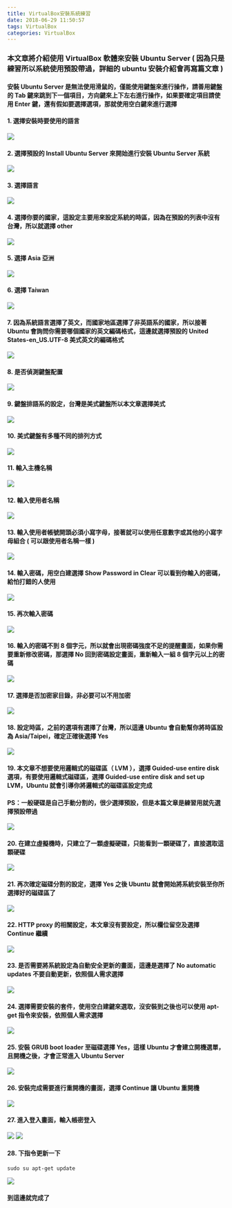 ```yaml
---
title: VirtualBox安裝系統練習
date: 2018-06-29 11:50:57
tags: VirtualBox
categories: VirtualBox
---
```


### 本文章將介紹使用 VirtualBox 軟體來安裝 Ubuntu Server ( 因為只是練習所以系統使用預設帶過，詳細的 ubuntu 安裝介紹會再寫篇文章 )

<!-- more -->

#### 安裝 Ubuntu Server 是無法使用滑鼠的，僅能使用鍵盤來進行操作，請善用鍵盤的 Tab 鍵來跳到下一個項目，方向鍵來上下左右進行操作，如果要確定項目請使用 Enter 鍵，還有假如要選擇選項，那就使用空白鍵來進行選擇

#### 1. 選擇安裝時要使用的語言

![ ](images/1.png)

#### 2. 選擇預設的 Install Ubuntu Server 來開始進行安裝 Ubuntu Server 系統

![ ](images/2.png)

#### 3. 選擇語言

![ ](images/3.png)

#### 4. 選擇你要的國家，這設定主要用來設定系統的時區，因為在預設的列表中沒有台灣，所以就選擇 other

![ ](images/4.png)

#### 5. 選擇 Asia 亞洲

![ ](images/5.png)

#### 6. 選擇 Taiwan

![ ](images/6.png)

#### 7. 因為系統語言選擇了英文，而國家地區選擇了非英語系的國家，所以接著 Ubuntu 會詢問你需要哪個國家的英文編碼格式，這邊就選擇預設的 United States-en_US.UTF-8 美式英文的編碼格式

![ ](images/7.png)

#### 8. 是否偵測鍵盤配置

![ ](images/8.png)

#### 9. 鍵盤排語系的設定，台灣是美式鍵盤所以本文章選擇美式

![ ](images/9.png)

#### 10. 美式鍵盤有多種不同的排列方式

![ ](images/10.png)

#### 11. 輸入主機名稱

![ ](images/11.png)

#### 12. 輸入使用者名稱

![ ](images/12.png)

#### 13. 輸入使用者帳號開頭必須小寫字母，接著就可以使用任意數字或其他的小寫字母組合 ( 可以跟使用者名稱一樣 )

![ ](images/13.png)

#### 14. 輸入密碼，用空白建選擇 Show Password in Clear 可以看到你輸入的密碼，給怕打錯的人使用

![ ](images/14.png)

#### 15. 再次輸入密碼

![ ](images/15.png)

#### 16. 輸入的密碼不到 8 個字元，所以就會出現密碼強度不足的提醒畫面，如果你需要重新修改密碼，那選擇 No 回到密碼設定畫面，重新輸入一組 8 個字元以上的密碼

![ ](images/16.png)

#### 17. 選擇是否加密家目錄，非必要可以不用加密

![ ](images/17.png)

#### 18. 設定時區，之前的選項有選擇了台灣，所以這邊 Ubuntu 會自動幫你將時區設為 Asia/Taipei，確定正確後選擇 Yes

![ ](images/18.png)

#### 19. 本文章不想要使用邏輯式的磁碟區（ LVM ），選擇 Guided-use entire disk 選項，有要使用邏輯式磁碟區，選擇 Guided-use entire disk and set up LVM，Ubuntu 就會引導你將邏輯式的磁碟區設定完成

#### PS：一般硬碟是自己手動分割的，很少選擇預設，但是本篇文章是練習用就先選擇預設帶過

![ ](images/19.png)

#### 20. 在建立虛擬機時，只建立了一顆虛擬硬碟，只能看到一顆硬碟了，直接選取這顆硬碟

![ ](images/20.png)

#### 21. 再次確定磁碟分割的設定，選擇 Yes 之後 Ubuntu 就會開始將系統安裝至你所選擇好的磁碟區了

![ ](images/21.png)

#### 22. HTTP proxy 的相關設定，本文章沒有要設定，所以欄位留空及選擇 Continue 繼續

![ ](images/22.png)

#### 23. 是否需要將系統設定為自動安全更新的畫面，這邊是選擇了 No automatic updates 不要自動更新，依照個人需求選擇

![ ](images/23.png)

#### 24. 選擇需要安裝的套件，使用空白建鍵來選取，沒安裝到之後也可以使用 apt-get 指令來安裝，依照個人需求選擇

![ ](images/24.png)

#### 25. 安裝 GRUB boot loader 至磁碟選擇 Yes，這樣 Ubuntu 才會建立開機選單，且開機之後，才會正常進入 Ubuntu Server

![ ](images/25.png)

#### 26. 安裝完成需要進行重開機的畫面，選擇 Continue 讓 Ubuntu 重開機

![ ](images/26.png)

#### 27. 進入登入畫面，輸入帳密登入

![ ](images/27.png)
![ ](images/28.png)

#### 28. 下指令更新一下

```
sudo su apt-get update
```

![ ](images/29.png)

#### 到這邊就完成了